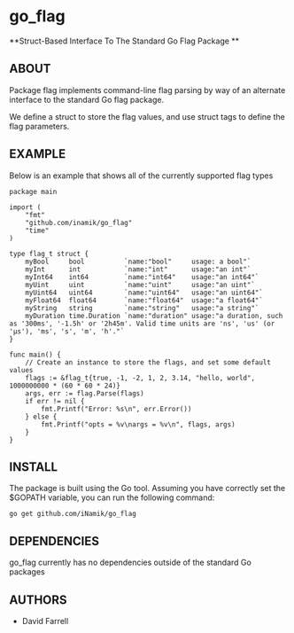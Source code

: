 go_flag
=======

**Struct-Based Interface To The Standard Go Flag Package **


ABOUT
-----

Package flag implements command-line flag parsing by way of an alternate
interface to the standard Go flag package.

We define a struct to store the flag values, and use struct tags to define the
flag parameters.


EXAMPLE
-------

Below is an example that shows all of the currently supported flag types

	package main

	import (
		"fmt"
		"github.com/inamik/go_flag"
		"time"
	)

	type flag_t struct {
		myBool     bool          `name:"bool"     usage: a bool"`
		myInt      int           `name:"int"      usage:"an int"`
		myInt64    int64         `name:"int64"    usage:"an int64"`
		myUint     uint          `name:"uint"     usage:"an uint"`
		myUint64   uint64        `name:"uint64"   usage:"an uint64"`
		myFloat64  float64       `name:"float64"  usage:"a float64"`
		myString   string        `name:"string"   usage:"a string"`
		myDuration time.Duration `name:"duration" usage:"a duration, such as '300ms', '-1.5h' or '2h45m'. Valid time units are 'ns', 'us' (or 'µs'), 'ms', 's', 'm', 'h'."`
	}

	func main() {
		// Create an instance to store the flags, and set some default values
		flags := &flag_t{true, -1, -2, 1, 2, 3.14, "hello, world", 1000000000 * (60 * 60 * 24)}
		args, err := flag.Parse(flags)
		if err != nil {
			fmt.Printf("Error: %s\n", err.Error())
		} else {
			fmt.Printf("opts = %v\nargs = %v\n", flags, args)
		}
	}


INSTALL
-------

The package is built using the Go tool.  Assuming you have correctly set the
$GOPATH variable, you can run the following command:

	go get github.com/iNamik/go_flag


DEPENDENCIES
------------

go_flag currently has no dependencies outside of the standard Go packages


AUTHORS
-------

 * David Farrell
